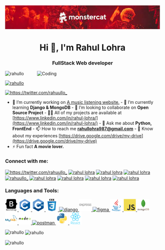 ![logo](https://github.com/rahullo/rahullo/blob/main/download.jpeg)
<h1 align="center">Hi 👋, I'm Rahul Lohra</h1>
<h3 align="center">FullStack Web developer</h3>
<img align="right" alt="Coding" width="400" src="https://globaleducation.s3.ap-south-1.amazonaws.com/globaledu/gif/front-end-development.gif" alt="">

<p align="left"> <img src="https://komarev.com/ghpvc/?username=rahullo&label=Profile%20views&color=0e75b6&style=flat" alt="rahullo" /> </p>

<p align="left">
    <a href="https://github.com/ryo-ma/github-profile-trophy"><img src="https://github-profile-trophy.vercel.app/?username=rahullo" alt="rahullo" /></a>
</p>

<p align="left">
    <a href="https://twitter.com/https://twitter.com/rahuullo_" target="blank"><img src="https://img.shields.io/twitter/follow/https://twitter.com/rahuullo_?logo=twitter&style=for-the-badge" alt="https://twitter.com/rahuullo_" /></a>
</p>

- 🔭 I’m currently working on [A music listening website.](https://github.com/rahullo/Listen-Music-app) - 🌱 I’m currently learning **Django & MongoDB** - 👯 I’m looking to collaborate on **Open Source Project** - 👨‍💻 All of my projects are available
at [https://www.linkedin.com/in/rahul-lohra/](https://www.linkedin.com/in/rahul-lohra/) - 💬 Ask me about **Python, FrontEnd** - 📫 How to reach me **rahullohra987@gmail.com** - 📄 Know about my experiences [https://drive.google.com/drive/my-drive](https://drive.google.com/drive/my-drive)
- ⚡ Fun fact **A movie lover.**

<h3 align="left">Connect with me:</h3>
<p align="left">
    <a href="https://twitter.com/https://twitter.com/rahuullo_" target="blank"><img align="center" src="https://raw.githubusercontent.com/rahuldkjain/github-profile-readme-generator/master/src/images/icons/Social/twitter.svg" alt="https://twitter.com/rahuullo_" height="30" width="40" /></a>
    <a href="https://linkedin.com/in/rahul lohra" target="blank"><img align="center" src="https://raw.githubusercontent.com/rahuldkjain/github-profile-readme-generator/master/src/images/icons/Social/linked-in-alt.svg" alt="rahul lohra" height="30" width="40" /></a>
    <a href="https://kaggle.com/rahul lohra" target="blank"><img align="center" src="https://raw.githubusercontent.com/rahuldkjain/github-profile-readme-generator/master/src/images/icons/Social/kaggle.svg" alt="rahul lohra" height="30" width="40" /></a>
    <a href="https://fb.com/rahul lohra" target="blank"><img align="center" src="https://raw.githubusercontent.com/rahuldkjain/github-profile-readme-generator/master/src/images/icons/Social/facebook.svg" alt="rahul lohra" height="30" width="40" /></a>
    <a href="https://instagram.com/rahuullo_" target="blank"><img align="center" src="https://raw.githubusercontent.com/rahuldkjain/github-profile-readme-generator/master/src/images/icons/Social/instagram.svg" alt="rahuullo_" height="30" width="40" /></a>
    <a href="https://www.hackerrank.com/rahul lohra" target="blank"><img align="center" src="https://raw.githubusercontent.com/rahuldkjain/github-profile-readme-generator/master/src/images/icons/Social/hackerrank.svg" alt="rahul lohra" height="30" width="40" /></a>
    <a href="https://www.leetcode.com/rahul lohra" target="blank"><img align="center" src="https://raw.githubusercontent.com/rahuldkjain/github-profile-readme-generator/master/src/images/icons/Social/leet-code.svg" alt="rahul lohra" height="30" width="40" /></a>
    <a href="https://www.hackerearth.com/rahul lohra" target="blank"><img align="center" src="https://raw.githubusercontent.com/rahuldkjain/github-profile-readme-generator/master/src/images/icons/Social/hackerearth.svg" alt="rahul lohra" height="30" width="40" /></a>
    <a href="https://discord.gg/rahul lohra" target="blank"><img align="center" src="https://raw.githubusercontent.com/rahuldkjain/github-profile-readme-generator/master/src/images/icons/Social/discord.svg" alt="rahul lohra" height="30" width="40" /></a>
</p>

<h3 align="left">Languages and Tools:</h3>
<p align="left">
    <a href="https://getbootstrap.com" target="_blank" rel="noreferrer"> <img src="https://raw.githubusercontent.com/devicons/devicon/master/icons/bootstrap/bootstrap-plain-wordmark.svg" alt="bootstrap" width="40" height="40" /> </a>
    <a href="https://www.cprogramming.com/" target="_blank" rel="noreferrer"> <img src="https://raw.githubusercontent.com/devicons/devicon/master/icons/c/c-original.svg" alt="c" width="40" height="40" /> </a>
    <a href="https://www.w3schools.com/cpp/" target="_blank" rel="noreferrer"> <img src="https://raw.githubusercontent.com/devicons/devicon/master/icons/cplusplus/cplusplus-original.svg" alt="cplusplus" width="40" height="40" /> </a>
    <a href="https://www.w3schools.com/css/" target="_blank" rel="noreferrer"> <img src="https://raw.githubusercontent.com/devicons/devicon/master/icons/css3/css3-original-wordmark.svg" alt="css3" width="40" height="40" /> </a>
    <a href="https://www.djangoproject.com/" target="_blank" rel="noreferrer"> <img src="https://cdn.worldvectorlogo.com/logos/django.svg" alt="django" width="40" height="40" /> </a>
    <a href="https://expressjs.com" target="_blank" rel="noreferrer"> <img src="https://raw.githubusercontent.com/devicons/devicon/master/icons/express/express-original-wordmark.svg" alt="express" width="40" height="40" /> </a>
    <a href="https://www.figma.com/" target="_blank" rel="noreferrer"> <img src="https://www.vectorlogo.zone/logos/figma/figma-icon.svg" alt="figma" width="40" height="40" /> </a>
    <a href="https://www.java.com" target="_blank" rel="noreferrer"> <img src="https://raw.githubusercontent.com/devicons/devicon/master/icons/java/java-original.svg" alt="java" width="40" height="40" /> </a>
    <a href="https://developer.mozilla.org/en-US/docs/Web/JavaScript" target="_blank" rel="noreferrer"> <img src="https://raw.githubusercontent.com/devicons/devicon/master/icons/javascript/javascript-original.svg" alt="javascript" width="40" height="40" /> </a>
    <a href="https://www.mongodb.com/" target="_blank" rel="noreferrer"> <img src="https://raw.githubusercontent.com/devicons/devicon/master/icons/mongodb/mongodb-original-wordmark.svg" alt="mongodb" width="40" height="40" /> </a>
    <a href="https://www.mysql.com/" target="_blank" rel="noreferrer"> <img src="https://raw.githubusercontent.com/devicons/devicon/master/icons/mysql/mysql-original-wordmark.svg" alt="mysql" width="40" height="40" /> </a>
    <a href="https://nodejs.org" target="_blank" rel="noreferrer"> <img src="https://raw.githubusercontent.com/devicons/devicon/master/icons/nodejs/nodejs-original-wordmark.svg" alt="nodejs" width="40" height="40" /> </a>
    <a href="https://postman.com" target="_blank" rel="noreferrer"> <img src="https://www.vectorlogo.zone/logos/getpostman/getpostman-icon.svg" alt="postman" width="40" height="40" /> </a>
    <a href="https://www.python.org" target="_blank" rel="noreferrer"> <img src="https://raw.githubusercontent.com/devicons/devicon/master/icons/python/python-original.svg" alt="python" width="40" height="40" /> </a>
    <a href="https://reactjs.org/" target="_blank" rel="noreferrer"> <img src="https://raw.githubusercontent.com/devicons/devicon/master/icons/react/react-original-wordmark.svg" alt="react" width="40" height="40" /> </a>
</p>

<p><img align="left" src="https://github-readme-stats.vercel.app/api/top-langs?username=rahullo&show_icons=true&locale=en&layout=compact" alt="rahullo" /></p>

<p>&nbsp;<img align="center" src="https://github-readme-stats.vercel.app/api?username=rahullo&show_icons=true&locale=en" alt="rahullo" /></p>

<p><img align="center" src="https://github-readme-streak-stats.herokuapp.com/?user=rahullo&" alt="rahullo" /></p>
